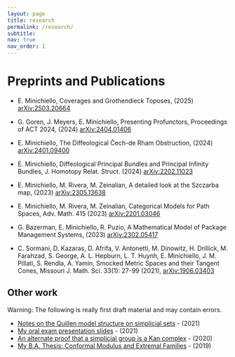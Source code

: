 ```yaml
---
layout: page
title: research
permalink: /research/
subtitle:
nav: true
nav_order: 1
---
```


# Preprints and Publications

* E. Minichiello, Coverages and Grothendieck Toposes, (2025) [arXiv:2503.20664](https://arxiv.org/abs/2503.20664)

* G. Goren, J. Meyers, E. Minichiello, Presenting Profunctors, Proceedings of ACT 2024, (2024) [arXiv:2404.01406](https://arxiv.org/abs/2404.01406)

* E. Minichiello, The Diffeological Čech-de Rham Obstruction, (2024) [arXiv:2401.09400](https://arxiv.org/abs/2401.09400)

* E. Minichiello, Diffeological Principal Bundles and Principal Infinity Bundles, J. Homotopy Relat. Struct. (2024) [arXiv:2202.11023](https://arxiv.org/abs/2202.11023)

* E. Minichiello, M. Rivera, M. Zeinalian, A detailed look at the Szczarba map, (2023) [arXiv:2305.13638](https://arxiv.org/abs/2305.13638)

* E. Minichiello, M. Rivera, M. Zeinalian, Categorical Models for Path Spaces, Adv. Math. 415 (2023) [arXiv:2201.03046](https://arxiv.org/abs/2201.03046)

* G. Bazerman, E. Minichiello, R. Puzio, A Mathematical Model of Package
Management Systems, (2023) [arXiv:2302.05417](https://arxiv.org/abs/2302.05417)

* C. Sormani, D. Kazaras, D. Afrifa, V. Antonetti, M. Dinowitz, H. Drillick, M. Farahzad, S. George, A. L. Hepburn, L. T. Huynh, E. Minichiello, J. M. Pillati, S. Rendla, A. Yamin, Smocked Metric Spaces and their Tangent Cones, Missouri J. Math. Sci. 33(1): 27-99 (2021), [arXiv:1906.03403](https://arxiv.org/abs/1906.03403)

## Other work

Warning: The following is really first draft material and may contain errors.

* [Notes on the Quillen model structure on simplicial sets](https://drive.google.com/file/d/1gfixen941y64URgFulQc_mAi-rpLSvS4/view) - (2021)
* [My oral exam presentation slides](https://drive.google.com/file/d/1kWf42MRZoT70t3P5bGJkn_OGTbfY_AdM/view) - (2021)
* [An alternate proof that a simplicial group is a Kan complex](https://drive.google.com/file/d/1VG5DeCVk9kOQoleOC2xyrQ5NH5ZDSp6K/view?usp=sharing) - (2020)
* [My B.A. Thesis: Conformal Modulus and Extremal Families](https://drive.google.com/file/d/1QWl2AN-c6jZMd7PklYVPxo6BG1OkHF8u/view?usp=sharing) - (2019)
